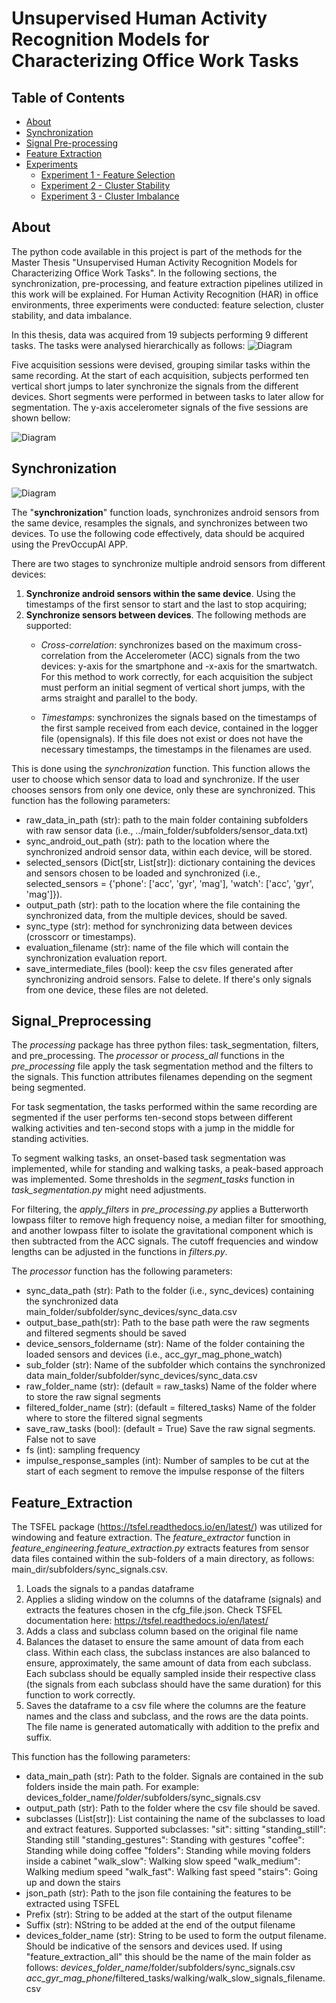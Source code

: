 # Unsupervised Human Activity Recognition Models for Characterizing Office Work Tasks

## Table of Contents
- [About](#about)
- [Synchronization](#synchronization)
- [Signal Pre-processing](#Signal_Preprocessing)
- [Feature Extraction](#Feature_Extraction)
- [Experiments](#experiments)
  - [Experiment 1 - Feature Selection](#experiment1)
  - [Experiment 2 - Cluster Stability](#experiment2)
  - [Experiment 3 - Cluster Imbalance](#experiment3)

## About 
The python code available in this project is part of the methods for the Master Thesis
"Unsupervised Human Activity Recognition Models for Characterizing Office Work Tasks".
In the following sections, the synchronization, pre-processing, and feature extraction pipelines utilized in this work will be explained.
For Human Activity Recognition (HAR) in office environments, three experiments were conducted: feature selection, cluster stability, and data imbalance.

In this thesis, data was acquired from 19 subjects performing 9 different tasks. The tasks were analysed hierarchically as follows:
![Diagram](./Figures/hier_HAR.png)

Five acquisition sessions were devised, grouping similar tasks within the same recording. At the start of each acquisition, subjects performed ten vertical short jumps to later synchronize the signals from the different devices. Short segments were performed in between tasks to later allow for segmentation.
The y-axis accelerometer signals of the five sessions are shown bellow:

![Diagram](./Figures/Acquisition_protocol_plot.png)

## Synchronization

![Diagram](./Figures/synchronization_before_after.png)

The "**synchronization**" function loads, synchronizes android sensors from the same device, resamples the signals, and synchronizes between two devices. To use the following code effectively, data should be acquired using the PrevOccupAI APP.

There are two stages to synchronize multiple android sensors from different devices:
1. **Synchronize android sensors within the same device**. Using the timestamps of the first sensor to start and the last to stop acquiring;
2. **Synchronize sensors between devices**. The following methods are supported:
   + *Cross-correlation*: synchronizes based on the maximum cross-correlation from the Accelerometer (ACC) signals from the two devices: y-axis for the smartphone and -x-axis for the smartwatch. For this method to work correctly, for each acquisition the subject must perform an initial segment of vertical short jumps, with the arms straight and parallel to the body.
   
   + *Timestamps*: synchronizes the signals based on the timestamps of the  first sample received from each device, contained in the logger file (opensignals). If this file does not exist or does not have the necessary timestamps, the timestamps in the filenames are used.


This is done using the *synchronization* function. This function allows the user to choose
which sensor data to load and synchronize. If the user chooses sensors from only one
device, only these are synchronized. This function has the following parameters:

+ raw_data_in_path (str): path to the main folder containing subfolders with raw sensor data (i.e., ../main_folder/subfolders/sensor_data.txt)
+ sync_android_out_path (str): path to the location where the synchronized android sensor data, within each device, will be stored.
+ selected_sensors (Dict[str, List[str]): dictionary containing the devices and sensors chosen to be loaded and synchronized (i.e., selected_sensors = {'phone': ['acc', 'gyr', 'mag'], 'watch': ['acc', 'gyr', 'mag']}).
+ output_path (str): path to the location where the file containing the synchronized data, from the multiple devices, should be saved.
+ sync_type (str): method for synchronizing data between devices (crosscorr or timestamps).
+ evaluation_filename (str): name of the file which will contain the synchronization evaluation report.
+ save_intermediate_files (bool): keep the csv files generated after synchronizing android
        sensors. False to delete. If there's only signals from one device, these files are not deleted.

## Signal_Preprocessing

The *processing* package has three python files: task_segmentation, filters, and pre_processing. The *processor* or *process_all* functions in the *pre_processing* file apply the task segmentation method and the filters to the signals.
This function attributes filenames depending on the segment being segmented.

For task segmentation, the tasks performed within the same recording are segmented if the user performs ten-second stops between different walking activities and ten-second stops with a jump in the middle for standing activities.

To segment walking tasks, an onset-based task segmentation was implemented, while for standing and walking tasks, a peak-based approach was implemented. Some thresholds in the *segment_tasks* function in *task_segmentation.py* might need adjustments.

For filtering, the *apply_filters* in *pre_processing.py* applies a Butterworth lowpass filter to remove high frequency noise, a median filter for smoothing, and another lowpass filter to isolate the gravitational component which is then subtracted from the ACC signals. The cutoff frequencies and window lengths can be adjusted in the functions in *filters.py*.


The *processor* function has the following parameters:

+ sync_data_path (str): Path to the folder (i.e., sync_devices) containing the synchronized data main_folder/subfolder/sync_devices/sync_data.csv
+ output_base_path(str): Path to the base path were the raw segments and filtered segments should be saved
+ device_sensors_foldername (str): Name of the folder containing the loaded sensors and devices (i.e., acc_gyr_mag_phone_watch)
+ sub_folder (str): Name of the subfolder which contains the synchronized data main_folder/subfolder/sync_devices/sync_data.csv
+ raw_folder_name (str): (default = raw_tasks) Name of the folder where to store the raw signal segments
+ filtered_folder_name (str): (default = filtered_tasks) Name of the folder where to store the filtered signal segments
+ save_raw_tasks (bool): (default = True) Save the raw signal segments. False not to save
+ fs (int): sampling frequency
+ impulse_response_samples (int): Number of samples to be cut at the start of each segment to remove the impulse response of the filters

## Feature_Extraction

The TSFEL package (https://tsfel.readthedocs.io/en/latest/) was utilized for windowing and feature extraction. 
The *feature_extractor* function in *feature_engineering.feature_extraction.py* extracts features from sensor data files contained within the sub-folders of a main directory, as follows:
    main_dir/subfolders/sync_signals.csv.
1. Loads the signals to a pandas dataframe
2. Applies a sliding window on the columns of the dataframe (signals) and extracts the features chosen in the
    cfg_file.json. Check TSFEL documentation here: https://tsfel.readthedocs.io/en/latest/
3. Adds a class and subclass column based on the original file name
4. Balances the dataset to ensure the same amount of data from each class. Within each class, the subclass instances
    are also balanced to ensure, approximately, the same amount of data from each subclass. Each subclass should be
    equally sampled inside their respective class (the signals from each subclass should have the same duration) for
    this function to work correctly.
5. Saves the dataframe to a csv file where the columns are the feature names and the class and subclass, and the
    rows are the data points. The file name is generated automatically with addition to the prefix and suffix.

This function has the following parameters:

+ data_main_path (str): Path to the folder. Signals are contained in the sub folders inside the main path. For example:
        devices_folder_name/*folder*/subfolders/sync_signals.csv
+ output_path (str): Path to the folder where the csv file should be saved.
+ subclasses (List[str]): List containing the name of the subclasses to load and extract features. Supported subclasses:
            "sit": sitting
            "standing_still": Standing still
            "standing_gestures": Standing with gestures
            "coffee": Standing while doing coffee
            "folders": Standing while moving folders inside a cabinet
            "walk_slow": Walking slow speed
            "walk_medium": Walking medium speed
            "walk_fast": Walking fast speed
            "stairs": Going up and down the stairs
+ json_path (str): Path to the json file containing the features to be extracted using TSFEL
+ Prefix (str): String to be added at the start of the output filename
+ Suffix (str): NString to be added at the end of the output filename
+ devices_folder_name (str): String to be used to form the output filename. Should be indicative of the sensors and devices used. If using "feature_extraction_all" this should be the name of the main folder as follows:
        *devices_folder_name*/folder/subfolders/sync_signals.csv
        *acc_gyr_mag_phone*/filtered_tasks/walking/walk_slow_signals_filename.csv






